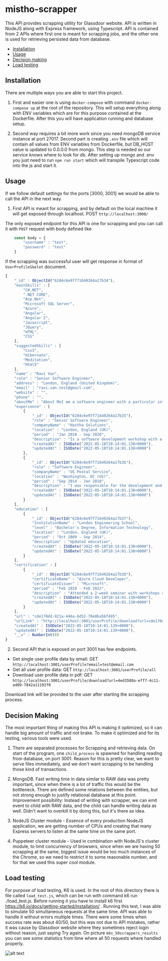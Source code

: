 # mistho-scrapper

This API provides scrapping utility for Glassdoor website. API is written in NodeJS along with Express framework, using Typescript. API is contained from 2 APIs where first one is meant for scrapping jobs, and the other one is used for retrieving persisted data from database.

- [Installation](#installation)
- [Usage](#usage)
- [Decision making](#decision-making)
- [Load testing](#load-testing)

## Installation

There are multiple ways you are able to start this project.

1. First and easier one is using `docker-compose` with command `docker-compose up` at the root of the repository. This will setup everything along with ENV variables which are for this purpose contained at the Dockerfile. After this you will have application running and database setup.

2. Second way requires a bit more work since you need mongoDB service instance at port 27017. Second part is creating `.env` file which will contain all values from ENV variables from Dockerfile, but DB_HOST value is updated to 0.0.0.0 from mongo. This step is needed so our service knows where to look for db. After setting up mongo and .env you just need to run `npm run start` which will transpile Typescript code into the js and start it.

## Usage

If we follow default settings for the ports [3000, 3001] we would be able to call the API in the next way.

1. First API is meant for scrapping, and by default on the local machine it will get exposed through localhost. POST `http://localhost:3000/`

The only exposed endpoint for this API is one for scrapping and you can call it with `POST` request with body defined like

```js
    const body = {
        "username" : "test",
        "password" : "test"
    }
```

If the scrapping was successful user will get response in format of `UserProfileSkelet` document.

```js
{
    "_id" : ObjectId("6284c6e97f71649264a17b34"),
    "mainSkills" : [
        "C#.NET",
        ".NET CORE",
        "Asp.Net",
        "Microsoft SQL Server",
        "Azure",
        "Angular",
        "Angular 2",
        "Javascript",
        "JQuery",
        "HTML",
        "CSS"
    ],
    "suggestedSkills" : [
        "Css3",
        "Hibernate",
        "Meditation",
        "Html5"
    ],
    "name" : "Ravi Van",
    "role" : "Senior Software Engineer",
    "address" : "London, England (United Kingdom)",
    "email" : "ravi.van.test@gmail.com",
    "website" : "",
    "phone" : "",
    "aboutMe" : "About MeI am a software engineer with a particular interest in making things simple and automating daily tasks. I try to keep up with security and best practices, and am always looking for new things to learn.",
    "experience" : [
        {
            "_id" : ObjectId("6284c6e97f71649264a17b35"),
            "role" : "Senior Software Engineer",
            "companyName" : "Hastha Solutions",
            "location" : "London, England (UK)",
            "period" : "Jan 2018 - Sep 2020",
            "description" : "Is a software development workshop with a focus on RFID and product tracking.",
            "createdAt" : ISODate("2022-05-18T10:14:01.138+0000"),
            "updatedAt" : ISODate("2022-05-18T10:14:01.138+0000")
        },
        {
            "_id" : ObjectId("6284c6e97f71649264a17b36"),
            "role" : "Software Engineer",
            "companyName" : "US Postal Service",
            "location" : "Washington, DC (US)",
            "period" : "Sep 2014 - Jan 2018",
            "description" : "I was responsible for the development and management of automated online data whose data is used to legally work. I was ultimately given the role of social media platform (, on orange group, a) before graduation, and also part of an application development environments in both a large marketing and organization, setting up the a custom java internal platform.",
            "createdAt" : ISODate("2022-05-18T10:14:01.138+0000"),
            "updatedAt" : ISODate("2022-05-18T10:14:01.138+0000")
        }
    ],
    "education" : [
        {
            "_id" : ObjectId("6284c6e97f71649264a17b37"),
            "institutionName" : "London Engineering School",
            "level" : "Bachelor's Degree, Information Technology",
            "location" : "London, England (UK)",
            "period" : "Oct 2009 - Sep 2014",
            "description" : "Updated education",
            "createdAt" : ISODate("2022-05-18T10:14:01.138+0000"),
            "updatedAt" : ISODate("2022-05-18T10:14:01.138+0000")
        }
    ],
    "certification" : [
        {
            "_id" : ObjectId("6284c6e97f71649264a17b38"),
            "certificateName" : "Azure Cloud Developer",
            "certificateIssuer" : "Microsoft",
            "period" : "Feb 2018 - Feb 2022",
            "description" : "Attended a 2-week seminar with workshops and exams.",
            "createdAt" : ISODate("2022-05-18T10:14:01.138+0000"),
            "updatedAt" : ISODate("2022-05-18T10:14:01.138+0000")
        }
    ],
    "url" : "cde170dd-921a-446a-bd52-70e8ba56f495",
    "urlLink" : "http://localhost:3001/userProfile/download?url=cde170dd-921a-446a-bd52-70e8ba56f495",
    "createdAt" : ISODate("2022-05-18T10:14:01.139+0000"),
    "updatedAt" : ISODate("2022-05-18T10:14:01.139+0000"),
    "__v" : NumberInt(0)
}
```
2. Second API that is exposed on port 3001 has few endpoints. 

- Get single user profile data by email: GET `http://localhost:3001/userProfile?email=test@email.com`
- Get all user profile data: GET `http://localhost:3001/userProfile/all`
- Download user profile data in pdf: GET `http://localhost:3001/userProfile/download?url=4ed3580a-eff7-4c11-a409-7842a11192f0`

Download link will be provided to the user after starting the scrapping process.

## Decision Making

The most important thing of making this API is making it optimized, so it can handle big amount of traffic and not brake. To make it optimized and for its testing, various tools were used.

1. There are separated processes for Scrapping and retrieving data. On start of the program, one `child_process` is spawned for handling reading from database, on port 3001. Reason for this is pretty clear, we want to serve files immediately, and we don't want scrapping to be handling those kind of transactions.

2. MongoDB. Fast writing time in data similar to RAW data was pretty important, since when there is a lot of traffic this would be the bottleneck. There are defined some relations between the entities, but not strong enough to justify relational database at this point. Improvement possibility: Instead of writing with scrapper, we can emit event to child with RAW data, and the child can handle writing data as well. Didn't want to overkill it by doing this, but it's there as idea.

3. NodeJS Cluster module - Essence of every production NodeJS application, we are getting number of CPUs and creating that many Express servers to listen at the same time on the same port. 

4. Puppeteer cluster module - Used in combination with NodeJS's cluster module, to limit concurrency of browsers, since when we are having 50 scrapping at the same, biggest issue would be too much instances of the Chrome, so we need to restrict it to some reasonable number, and for that we used this super cool module.


## Load testing

For purpose of load testing, K6 is used. In the root of this directory there is file called `load_test.js`, which can be run with command k6 run ./load_test.js. Before running it you have to install k6 first https://k6.io/docs/getting-started/installation/ . Running this test, I was able to simulate 50 simultaneous requests at the same time. API was able to handle it without errors multiple times. There were some times when success rate was about 40/50, but this was not due to API mistakes, rather it was cause by Glassdoor website where they sometimes reject login without reason, just saying Try again. On picture `k6s_50scrappers_results` you can see some statistics from time where all 50 requests where handled properly. 

![alt text](https://github.com/Pantela996/mistho-scrapper/blob/feature/scrapper/k6s_50scrappers_results.png?raw=true)